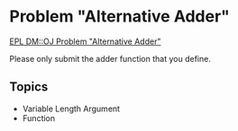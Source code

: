 # Problem "Alternative Adder"
[EPL DM::OJ Problem "Alternative Adder"](https://oj.epl.tw/problem/w07p003)

Please only submit the adder function that you define.


## Topics
- Variable Length Argument
- Function